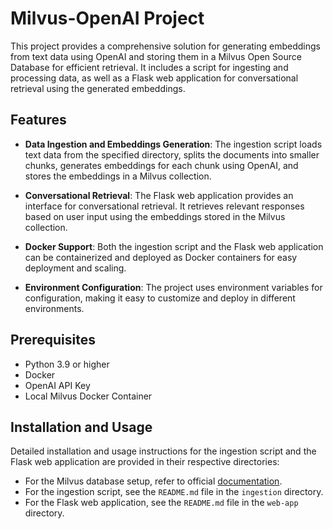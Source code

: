 # Milvus-OpenAI Project

This project provides a comprehensive solution for generating embeddings from text data using OpenAI and storing them in a Milvus Open Source Database for efficient retrieval. It includes a script for ingesting and processing data, as well as a Flask web application for conversational retrieval using the generated embeddings.

## Features

- **Data Ingestion and Embeddings Generation**: The ingestion script loads text data from the specified directory, splits the documents into smaller chunks, generates embeddings for each chunk using OpenAI, and stores the embeddings in a Milvus collection.

- **Conversational Retrieval**: The Flask web application provides an interface for conversational retrieval. It retrieves relevant responses based on user input using the embeddings stored in the Milvus collection.

- **Docker Support**: Both the ingestion script and the Flask web application can be containerized and deployed as Docker containers for easy deployment and scaling.

- **Environment Configuration**: The project uses environment variables for configuration, making it easy to customize and deploy in different environments.

## Prerequisites

- Python 3.9 or higher
- Docker
- OpenAI API Key
- Local Milvus Docker Container

## Installation and Usage

Detailed installation and usage instructions for the ingestion script and the Flask web application are provided in their respective directories:

- For the Milvus database setup, refer to official [documentation](https://milvus.io/docs/install_standalone-docker.md).
- For the ingestion script, see the `README.md` file in the `ingestion` directory.
- For the Flask web application, see the `README.md` file in the `web-app` directory.
